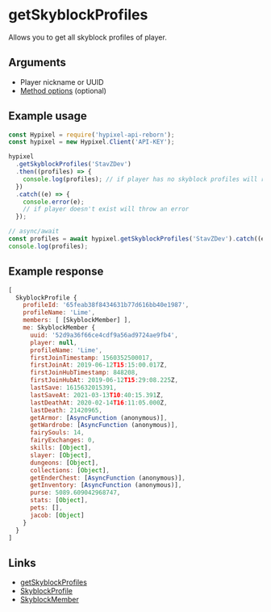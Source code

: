 # getSkyblockProfiles

Allows you to get all skyblock profiles of player.

## Arguments

- Player nickname or UUID
- [Method options](https://hypixel-api-reborn.github.io/#/docs/main/master/typedef/SkyblockMethodOptions) (optional)

## Example usage

```js
const Hypixel = require('hypixel-api-reborn');
const hypixel = new Hypixel.Client('API-KEY');

hypixel
  .getSkyblockProfiles('StavZDev')
  .then((profiles) => {
    console.log(profiles); // if player has no skyblock profiles will return an empty array
  })
  .catch((e) => {
    console.error(e);
    // if player doesn't exist will throw an error
  });

// async/await
const profiles = await hypixel.getSkyblockProfiles('StavZDev').catch((e) => console.error(e));
console.log(profiles);
```

## Example response

```js
[
  SkyblockProfile {
    profileId: '65feab38f8434631b77d616bb40e1987',
    profileName: 'Lime',
    members: [ [SkyblockMember] ],
    me: SkyblockMember {
      uuid: '52d9a36f66ce4cdf9a56ad9724ae9fb4',
      player: null,
      profileName: 'Lime',
      firstJoinTimestamp: 1560352500017,
      firstJoinAt: 2019-06-12T15:15:00.017Z,
      firstJoinHubTimestamp: 848208,
      firstJoinHubAt: 2019-06-12T15:29:08.225Z,
      lastSave: 1615632015391,
      lastSaveAt: 2021-03-13T10:40:15.391Z,
      lastDeathAt: 2020-02-14T16:11:05.000Z,
      lastDeath: 21420965,
      getArmor: [AsyncFunction (anonymous)],
      getWardrobe: [AsyncFunction (anonymous)],
      fairySouls: 14,
      fairyExchanges: 0,
      skills: [Object],
      slayer: [Object],
      dungeons: [Object],
      collections: [Object],
      getEnderChest: [AsyncFunction (anonymous)],
      getInventory: [AsyncFunction (anonymous)],
      purse: 5089.609042968747,
      stats: [Object],
      pets: [],
      jacob: [Object]
    }
  }
]
```

## Links

- [getSkyblockProfiles](https://hypixel-api-reborn.github.io/#/docs/main/master/class/Client?scrollTo=getSkyblockProfiles)
- [SkyblockProfile](https://hypixel-api-reborn.github.io/#/docs/main/master/class/SkyblockProfile)
- [SkyblockMember](https://hypixel-api-reborn.github.io/#/docs/main/master/class/SkyblockMember)
